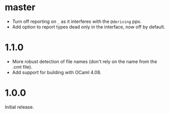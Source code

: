 # master
- Turn off reporting on `_` as it interferes with the `@deriving` ppx.
- Add option to report types dead only in the interface, now off by default.

# 1.1.0
- More robust detection of file names (don't rely on the name from the .cmt file).
- Add support for building with OCaml 4.08.

# 1.0.0
Initial release.
